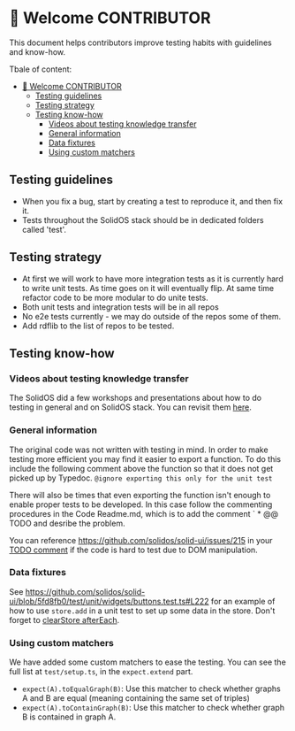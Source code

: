 # 🤗 Welcome CONTRIBUTOR

This document helps contributors improve testing habits with guidelines and know-how.

Tbale of content:

- [🤗 Welcome CONTRIBUTOR](#-welcome-contributor)
  - [Testing guidelines](#testing-guidelines)
  - [Testing strategy](#testing-strategy)
  - [Testing know-how](#testing-know-how)
    - [Videos about testing knowledge transfer](#videos-about-testing-knowledge-transfer)
    - [General information](#general-information)
    - [Data fixtures](#data-fixtures)
    - [Using custom matchers](#using-custom-matchers)

## Testing guidelines

- When you fix a bug, start by creating a test to reproduce it, and then fix it.
- Tests throughout the SolidOS stack should be in dedicated folders called 'test'.

## Testing strategy

- At first we will work to have more integration tests as it is currently hard to write unit tests. As time goes on it will eventually flip. At same time refactor code to be more modular to do unite tests.
- Both unit tests and integration tests will be in all repos
- No e2e tests currently - we may do outside of the repos some of them.
- Add rdflib to the list of repos to be tested.

## Testing know-how

### Videos about testing knowledge transfer

The SolidOS did a few workshops and presentations about how to do testing in general and on SolidOS stack. You can revisit them [here](https://solidos.solidcommunity.net/public/SolidOS%20team%20meetings/SolidOS_team_videos.html).

### General information

The original code was not written with testing in mind. In order to make testing more efficient you may find it easier to export a function. To do this include the following comment above the function so that it does not get picked up by Typedoc.
`@ignore exporting this only for the unit test`

There will also be times that even exporting the function isn't enough to enable proper tests to be developed.
In this case follow the commenting procedures in the Code Readme.md, which is to add the comment
` \* @@ TODO and desribe the problem.

You can reference <https://github.com/solidos/solid-ui/issues/215> in your [TODO comment](./coding_guidelines.md#adding-a-todo) if the code is hard to test due to DOM manipulation.

### Data fixtures

See <https://github.com/solidos/solid-ui/blob/5fd8fb0/test/unit/widgets/buttons.test.ts#L222> for an example of how to use `store.add` in a
unit test to set up some data in the store. Don't forget to [clearStore afterEach](https://github.com/solidos/solid-ui/blob/5fd8fb0/test/unit/widgets/buttons.test.ts#L214).

### Using custom matchers

We have added some custom matchers to ease the testing. You can see the full list at `test/setup.ts`, in
the `expect.extend` part.

- `expect(A).toEqualGraph(B)`: Use this matcher to check whether graphs A and B are equal (meaning containing the
  same set of triples)
- `expect(A).toContainGraph(B)`: Use this matcher to check whether graph B is contained in graph A.
